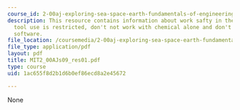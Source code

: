 ```yaml
---
course_id: 2-00aj-exploring-sea-space-earth-fundamentals-of-engineering-design-spring-2009
description: This resource contains information about work safty in the lab, power
  tool use is restricted, don't not work with chemical alone and don't install any
  software.
file_location: /coursemedia/2-00aj-exploring-sea-space-earth-fundamentals-of-engineering-design-spring-2009/1ac655f8d2b1d6b0ef86ecd8a2e45672_MIT2_00AJs09_res01.pdf
file_type: application/pdf
layout: pdf
title: MIT2_00AJs09_res01.pdf
type: course
uid: 1ac655f8d2b1d6b0ef86ecd8a2e45672

---
```

None